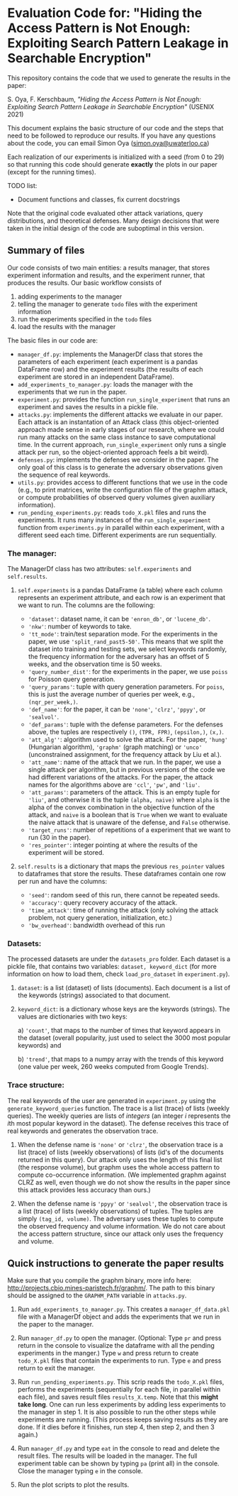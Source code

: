 # Evaluation Code for: "Hiding the Access Pattern is Not Enough: Exploiting Search Pattern Leakage in Searchable Encryption"
This repository contains the code that we used to generate the results in the paper:

 S. Oya, F. Kerschbaum, *"Hiding the Access Pattern is Not Enough: Exploiting Search Pattern Leakage in Searchable Encryption"* (USENIX 2021)
 
 This document explains the basic structure of our code and the steps that need to be followed to reproduce our results. If you have any questions about the code, you can email Simon Oya (simon.oya@uwaterloo.ca)
 
Each realization of our experiments is initialized with a seed (from 0 to 29) so that running this code should generate **exactly** the plots in our paper
(except for the running times). 

TODO list:
* Document functions and classes, fix current docstrings
 

Note that the original code evaluated other attack variations, query distributions, and theoretical defenses. Many design decisions that were taken in the initial design of the code are suboptimal in this version.

## Summary of files

Our code consists of two main entities: a results manager, that stores experiment information and results, and the experiment runner, that produces the results.
Our basic workflow consists of
1) adding experiments to the manager 
2) telling the manager to generate ``todo`` files with the experiment information
3) run the experiments specified in the ``todo`` files
4) load the results with the manager

The basic files in our code are:
* ``manager_df.py``: implements the ManagerDf class that stores the parameters of each experiment 
(each experiment is a pandas DataFrame row) and the experiment results
(the results of each experiment are stored in an independent DataFrame).
* ``add_experiments_to_manager.py``: loads the manager with the experiments that we run in the paper.
* ``experiment.py``: provides the function ``run_single_experiment`` that runs an experiment and saves the results in a pickle file.
* ``attacks.py``: implements the different attacks we evaluate in our paper.
Each attack is an instantation of an Attack class (this object-oriented approach made sense in early stages of our research,
 where we could run many attacks on the same class instance to save computational time.
 In the current approach, ``run_single_experiment`` only runs a single attack per run, so
 the object-oriented approach feels a bit weird).
* ``defenses.py``: implements the defenses we consider in the paper.
The only goal of this class is to generate the adversary observations given the sequence of real keywords.
* ``utils.py``: provides access to different functions that we use in the code (e.g., to print matrices, write the configuration file of the graphm attack, or compute probabilities of observed query volumes given auxiliary information).
* ``run_pending_experiments.py``: reads ``todo_X.pkl`` files and runs the experiments. 
It runs many instances of the ``run_single_experiment`` function from ``experiments.py`` in parallel within each experiment, with a different seed each time.
Different experiments are run sequentially.

### The manager:
The ManagerDf class has two attributes: ``self.experiments`` and ``self.results``.

1) ``self.experiments`` is a pandas DataFrame (a table) where each column represents an experiment attribute,
and each row is an experiment that we want to run. The columns are the following:

    * ``'dataset'``: dataset name, it can be ``'enron_db'``, or ``'lucene_db'``.
    * ``'nkw'``: number of keywords to take.
    * ``'tt_mode'``: train/test separation mode. For the experiments in the paper, we use ``'split_rand_past5-50'``.
    This means that we split the dataset into training and testing sets, we select keywords randomly, the frequency information
    for the adversary has an offset of 5 weeks, and the observation time is 50 weeks.
    * ``'query_number_dist'``: for the experiments in the paper, we use ``poiss`` for Poisson query generation.
    * ``'query_params'``: tuple with query generation parameters. For ``poiss``, this is just the average number
    of queries per week, e.g., ``(nqr_per_week,)``.
    * ``'def_name'``: for the paper, it can be ``'none'``, ``'clrz'``, ``'ppyy'``, or ``'sealvol'``.
    * ``'def_params'``: tuple with the defense parameters. For the defenses above, the tuples are
    respectively ``()``, ``(TPR, FPR)``, ``(epsilon,)``, ``(x,)``.
    * ``'att_alg''``: algorithm used to solve the attack. For the paper, ``'hung'`` (Hungarian algorithm), ``'graphm'`` (graph matching) or ``'unco'`` (unconstrained 
    assignment, for the frequency attack by Liu et al.).
    * ``'att_name'``: name of the attack that we run. In the paper, we use a single attack per algorithm,
    but in previous versions of the code we had different variations of the attacks.
    For the paper, the attack names for the algorithms above are ``'ccl'``, ``'pw'``, and ``'liu'``.
    * ``'att_params'``: parameters of the attack. This is an empty tuple for ``'liu'``, and
    otherwise it is the tuple ``(alpha, naive)`` where ``alpha`` is the alpha of the convex
    combination in the objective function of the attack, and ``naive`` is a boolean that is
    ``True`` when we want to evaluate the naive attack that is unaware of the defense,
    and ``False`` otherwise.
    * ``'target_runs'``: number of repetitions of a experiment that we want to run (30 in the paper).
    * ``'res_pointer'``: integer pointing at where the results of the experiment will be stored.
    
2) ``self.results`` is a dictionary that maps the previous ``res_pointer`` values to
    dataframes that store the results. These dataframes contain one row per run and have the columns:
     * ``'seed'``: random seed of this run, there cannot be
    repeated seeds.
     * ``'accuracy'``: query recovery accuracy of the attack.
     * ``'time_attack'``: time of running the attack (only solving the attack problem, not query
     generation, initialization, etc.)
     * ``'bw_overhead'``: bandwidth overhead of this run
     
 
### Datasets:
The processed datasets are under the ``datasets_pro`` folder.
Each dataset is a pickle file, that contains two variables: ``dataset, keyword_dict`` 
(for more information on how to load them, check ``load_pro_dataset`` in ``experiment.py``).
1) ``dataset``: is a list (dataset) of lists (documents). Each document is a list of the keywords (strings) associated to that document.
2) ``keyword_dict``: is a dictionary whose keys are the keywords (strings). The values are dictionaries with two keys:
 
    a) ``'count'``, that maps to the number of times that keyword appears in the dataset
 (overall popularity, just used to select the 3000 most popular keywords) and
 
    b) ``'trend'``, that maps to a numpy array with the trends of this keyword (one value per week, 260 weeks computed from Google Trends).
 
### Trace structure:
The real keywords of the user are generated in ``experiment.py`` using the ``generate_keyword_queries`` function.
The trace is a list (trace) of lists (weekly queries). The weekly queries are lists of *integers* (an integer *i* represents the *i*th most popular keyword in the dataset).
The defense receives this trace of real keywords and generates the observation trace.

1) When the defense name is ``'none'`` or ``'clrz'``, the observation trace is a list (trace) of lists (weekly observations) of lists (id's of the documents returned in this query).
Our attack only uses the length of this final list (the response volume), but graphm uses the whole access pattern to compute co-occurrence information.
(We implemented graphm against CLRZ as well, even though we do not show the results in the paper since this attack provides less accuracy than ours.)

2) When the defense name is ``'ppyy'`` or ``'sealvol'``, the observation trace is a list (trace) of lists (weekly observations) of tuples. The tuples are simply ``(tag_id, volume)``.
The adversary uses these tuples to compute the observed frequency and volume information. We do not care about the access pattern structure, since our attack only uses the frequency and volume.




## Quick instructions to generate the paper results
Make sure that you compile the graphm binary, more info here: <http://projects.cbio.mines-paristech.fr/graphm/>.
The path to this binary should be assigned to the ``GRAPHM_PATH`` variable in ``attacks.py``.

1) Run ``add_experiments_to_manager.py``.
This creates a ``manager_df_data.pkl`` file with a ManagerDf object and adds the experiments that we run in the paper to the manager.

2) Run ``manager_df.py`` to open the manager.
(Optional: Type ``pr`` and press return in the console to visualize the dataframe with all the pending experiments in the manger.)
Type ``w`` and press return to create ``todo_X.pkl`` files that contain the experiments to run.
Type ``e`` and press return to exit the manager.

3) Run ``run_pending_experiments.py``.
This scrip reads the ``todo_X.pkl`` files, performs the experiments (sequentially for each file, in parallel within each file), and saves result files ``results_X.temp``.
Note that this **might take long**. One can run less experiments by adding less experiments to the manager in step 1.
It is also possible to run the other steps while experiments are running.
(This process keeps saving results as they are done. If it dies before it finishes, run step 4, then step 2, and then 3 again.)

4) Run ``manager_df.py`` and type ``eat`` in the console to read and delete the result files.
The results will be loaded in the manager.
The full experiment table can be shown by typing ``pa`` (print all) in the console.
Close the manager typing ``e`` in the console.

5) Run the plot scripts to plot the results.
